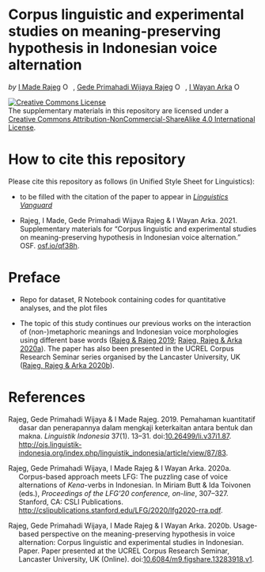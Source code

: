 Corpus linguistic and experimental studies on meaning-preserving
hypothesis in Indonesian voice alternation
================
*by* [I Made
Rajeg](https://udayananetworking.unud.ac.id/lecturer/1817-i-made-rajeg)
<a itemprop="sameAs" content="https://orcid.org/0000-0001-8989-0203" href="https://orcid.org/0000-0001-8989-0203" target="orcid.widget" rel="noopener noreferrer" style="vertical-align:top;"><img src="https://orcid.org/sites/default/files/images/orcid_16x16.png" style="width:1em;margin-right:.5em;" alt="ORCID iD icon"></a>,
[Gede Primahadi Wijaya
Rajeg](https://udayananetworking.unud.ac.id/lecturer/880-gede-primahadi-wijaya-rajeg)
<a itemprop="sameAs" content="https://orcid.org/0000-0002-2047-8621" href="https://orcid.org/0000-0002-2047-8621" target="orcid.widget" rel="noopener noreferrer" style="vertical-align:top;"><img src="https://orcid.org/sites/default/files/images/orcid_16x16.png" style="width:1em;margin-right:.5em;" alt="ORCID iD icon"></a>,
[I Wayan Arka](https://researchers.anu.edu.au/researchers/arka-iww)
<a itemprop="sameAs" content="https://orcid.org/0000-0002-2819-6186" href="https://orcid.org/0000-0002-2819-6186" target="orcid.widget" rel="noopener noreferrer" style="vertical-align:top;"><img src="https://orcid.org/sites/default/files/images/orcid_16x16.png" style="width:1em;margin-right:.5em;" alt="ORCID iD icon"></a>

<!-- README.md is generated from README.Rmd. Please edit that file -->

<a rel="license" href="http://creativecommons.org/licenses/by-nc-sa/4.0/"><img alt="Creative Commons License" style="border-width:0" src="https://i.creativecommons.org/l/by-nc-sa/4.0/88x31.png" /></a><br />The
supplementary materials in this repository are licensed under a
<a rel="license" href="http://creativecommons.org/licenses/by-nc-sa/4.0/">Creative
Commons Attribution-NonCommercial-ShareAlike 4.0 International
License</a>.

<!-- badges: start -->
<!-- badges: end -->

# How to cite this repository

Please cite this repository as follows (in Unified Style Sheet for
Linguistics):

-   to be filled with the citation of the paper to appear in
    [*Linguistics
    Vanguard*](https://www.degruyter.com/journal/key/LINGVAN/html)

-   Rajeg, I Made, Gede Primahadi Wijaya Rajeg & I Wayan Arka. 2021.
    Supplementary materials for “Corpus linguistic and experimental
    studies on meaning-preserving hypothesis in Indonesian voice
    alternation.” OSF. [osf.io/qf38h](https://osf.io/qf38h/).

# Preface

-   Repo for dataset, R Notebook containing codes for quantitative
    analyses, and the plot files

-   The topic of this study continues our previous works on the
    interaction of (non-)metaphoric meanings and Indonesian voice
    morphologies using different base words ([Rajeg & Rajeg
    2019](#ref-rajeg_pemahaman_2019); [Rajeg, Rajeg & Arka
    2020a](#ref-rra_2020)). The paper has also been presented in the
    UCREL Corpus Research Seminar series organised by the Lancaster
    University, UK ([Rajeg, Rajeg & Arka
    2020b](#ref-rajeg_usage-based_2020)).

# References

<div id="refs" class="references csl-bib-body hanging-indent">

<div id="ref-rajeg_pemahaman_2019" class="csl-entry">

Rajeg, Gede Primahadi Wijaya & I Made Rajeg. 2019. Pemahaman kuantitatif
dasar dan penerapannya dalam mengkaji keterkaitan antara bentuk dan
makna. *Linguistik Indonesia* 37(1). 13–31.
doi:[10.26499/li.v37i1.87](https://doi.org/10.26499/li.v37i1.87).
<http://ojs.linguistik-indonesia.org/index.php/linguistik_indonesia/article/view/87/83>.

</div>

<div id="ref-rra_2020" class="csl-entry">

Rajeg, Gede Primahadi Wijaya, I Made Rajeg & I Wayan Arka. 2020a.
Corpus-based approach meets LFG: The puzzling case of voice alternations
of *Kena*-verbs in Indonesian. In Miriam Butt & Ida Toivonen (eds.),
*Proceedings of the LFG’20 conference, on-line*, 307–327. Stanford, CA:
CSLI Publications.
<http://cslipublications.stanford.edu/LFG/2020/lfg2020-rra.pdf>.

</div>

<div id="ref-rajeg_usage-based_2020" class="csl-entry">

Rajeg, Gede Primahadi Wijaya, I Made Rajeg & I Wayan Arka. 2020b.
Usage-based perspective on the meaning-preserving hypothesis in voice
alternation: Corpus linguistic and experimental studies in Indonesian.
Paper. Paper presented at the UCREL Corpus Research Seminar, Lancaster
University, UK (Online).
doi:[10.6084/m9.figshare.13283918.v1](https://doi.org/10.6084/m9.figshare.13283918.v1).

</div>

</div>
